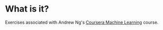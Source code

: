 # What is it?

Exercises associated with Andrew Ng's [Coursera Machine Learning](https://www.coursera.org/course/ml) course.
